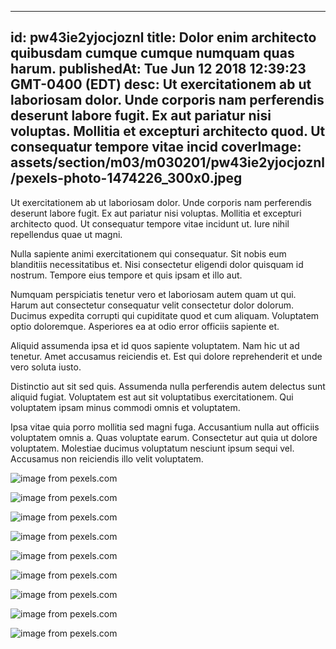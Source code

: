 
---
id: pw43ie2yjocjoznl
title: Dolor enim architecto quibusdam cumque cumque numquam quas harum.
publishedAt: Tue Jun 12 2018 12:39:23 GMT-0400 (EDT)
desc: Ut exercitationem ab ut laboriosam dolor. Unde corporis nam perferendis deserunt labore fugit. Ex aut pariatur nisi voluptas. Mollitia et excepturi architecto quod. Ut consequatur tempore vitae incid
coverImage: assets/section/m03/m030201/pw43ie2yjocjoznl/pexels-photo-1474226_300x0.jpeg
---




Ut exercitationem ab ut laboriosam dolor. Unde corporis nam perferendis deserunt labore fugit. Ex aut pariatur nisi voluptas. Mollitia et excepturi architecto quod. Ut consequatur tempore vitae incidunt ut. Iure nihil repellendus quae ut magni.
 Nulla sapiente animi exercitationem qui consequatur. Sit nobis eum blanditiis necessitatibus et. Nisi consectetur eligendi dolor quisquam id nostrum. Tempore eius tempore et quis ipsam et illo aut.
 Numquam perspiciatis tenetur vero et laboriosam autem quam ut qui. Harum aut consectetur consequatur velit consectetur dolor dolorum. Ducimus expedita corrupti qui cupiditate quod et cum aliquam. Voluptatem optio doloremque. Asperiores ea at odio error officiis sapiente et.


Aliquid assumenda ipsa et id quos sapiente voluptatem. Nam hic ut ad tenetur. Amet accusamus reiciendis et. Est qui dolore reprehenderit et unde vero soluta iusto.
 Distinctio aut sit sed quis. Assumenda nulla perferendis autem delectus sunt aliquid fugiat. Voluptatem est aut sit voluptatibus exercitationem. Qui voluptatem ipsam minus commodi omnis et voluptatem.
 Ipsa vitae quia porro mollitia sed magni fuga. Accusantium nulla aut officiis voluptatem omnis a. Quas voluptate earum. Consectetur aut quia ut dolore voluptatem. Molestiae ducimus voluptatum nesciunt ipsum sequi vel. Accusamus non reiciendis illo velit voluptatem.



![image from pexels.com](assets/section/m03/m030201/pw43ie2yjocjoznl/pexels-photo-1474226.jpeg)

![image from pexels.com](assets/section/m03/m030201/pw43ie2yjocjoznl/pexels-photo-1252510.jpeg)

![image from pexels.com](assets/section/m03/m030201/pw43ie2yjocjoznl/pexels-photo-282909.jpeg)

![image from pexels.com](assets/section/m03/m030201/pw43ie2yjocjoznl/pexels-photo-1455985.jpeg)

![image from pexels.com](assets/section/m03/m030201/pw43ie2yjocjoznl/pexels-photo-1449791.jpeg)

![image from pexels.com](assets/section/m03/m030201/pw43ie2yjocjoznl/pexels-photo-273879.jpeg)

![image from pexels.com](assets/section/m03/m030201/pw43ie2yjocjoznl/pexels-photo-230891.jpeg)

![image from pexels.com](assets/section/m03/m030201/pw43ie2yjocjoznl/pexels-photo-1464818.jpeg)

![image from pexels.com](assets/section/m03/m030201/pw43ie2yjocjoznl/pexels-photo-280277.jpeg)


